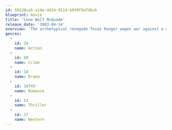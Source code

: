 ```yaml
---
id: 59228ca5-a14e-4d34-9114-b939f5e7dbcb
blueprint: movie
title: 'Lone Wolf McQuade'
release_date: '1983-04-14'
overview: 'The archetypical renegade Texas Ranger wages war against a drug kingpin with automatic weapons, his wits and martial arts after a gun battle leaves his partner dead. All of this inevitably culminates a martial arts showdown between the drug lord and the ranger, and involving the woman they both love.'
genres:
  -
    id: 28
    name: Action
  -
    id: 80
    name: Crime
  -
    id: 18
    name: Drama
  -
    id: 10749
    name: Romance
  -
    id: 53
    name: Thriller
  -
    id: 37
    name: Western
---
```

